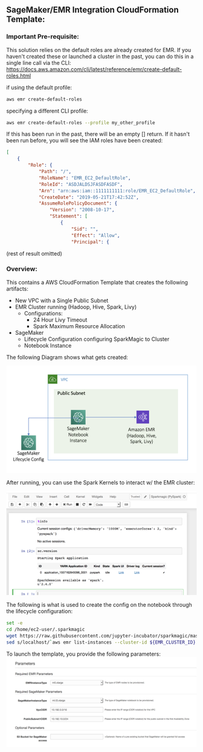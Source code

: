 ## SageMaker/EMR Integration CloudFormation Template:

### Important Pre-requisite:

This solution relies on the default roles are already created for EMR.   If you haven't created these or launched a cluster in the past, you can do this in a single line call via the CLI:
https://docs.aws.amazon.com/cli/latest/reference/emr/create-default-roles.html

if using the default profile:
```sh
aws emr create-default-roles
```
specifying a different CLI profile:
```sh
aws emr create-default-roles --profile my_other_profile
```
If this has been run in the past, there will be an empty [] return.
If it hasn't been run before, you will see the IAM roles have been created:
```json
[
    {
        "Role": {
            "Path": "/",
            "RoleName": "EMR_EC2_DefaultRole",
            "RoleId": "ASDJALDSJFASDFASDF",
            "Arn": "arn:aws:iam::1111111111:role/EMR_EC2_DefaultRole",
            "CreateDate": "2019-05-21T17:42:52Z",
            "AssumeRolePolicyDocument": {
                "Version": "2008-10-17",
                "Statement": [
                    {
                        "Sid": "",
                        "Effect": "Allow",
                        "Principal": {
```
(rest of result omitted)

### Overview:

This contains a AWS CloudFormation Template that creates the following artifacts:

* New VPC with a Single Public Subnet
* EMR Cluster running (Hadoop, Hive, Spark, Livy)
    * Configurations:
        * 24 Hour Livy Timeout
        * Spark Maximum Resource Allocation
* SageMaker
    * Lifecycle Configuration configuring SparkMagic to Cluster
    * Notebook Instance

The following Diagram shows what gets created:

![overview](overview_diagram.png "Overview Diagram")

After running, you can use the Spark Kernels to interact w/ the EMR cluster:

![notebook](NotebookExample.png "Notebook Diagram")

The following is what is used to create the config on the notebook through the lifecycle configuration:

```sh
set -e
cd /home/ec2-user/.sparkmagic
wget https://raw.githubusercontent.com/jupyter-incubator/sparkmagic/master/sparkmagic/example_config.json
sed s/localhost/`aws emr list-instances --cluster-id ${EMR_CLUSTER_ID} --instance-group-types MASTER --query Instances[0].PrivateIpAddress --output text`/g example_config.json > config.json
```

To launch the template, you provide the following parameters:
![params](CloudFormation_Params.png "parameters")
